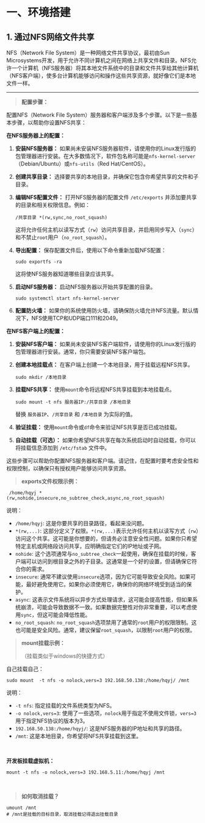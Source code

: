 # 一、环境搭建

## 1. 通过NFS网络文件共享

NFS（Network File System）是一种网络文件共享协议，最初由Sun Microsystems开发，用于允许不同计算机之间在网络上共享文件和目录。NFS允许一个计算机（NFS服务器）将其本地文件系统中的目录和文件共享给其他计算机（NFS客户端），使多台计算机能够访问和操作这些共享资源，就好像它们是本地文件一样。

---

> **配置步骤：**

配置NFS（Network File System）服务器和客户端涉及多个步骤。以下是一些基本步骤，以帮助你设置NFS共享：

**在NFS服务器上的配置：**

1. **安装NFS服务器：**  如果尚未安装NFS服务器软件，请使用你的Linux发行版的包管理器进行安装。在大多数情况下，软件包名称可能是`nfs-kernel-server`​（Debian/Ubuntu）或`nfs-utils`​（Red Hat/CentOS）。
2. **创建共享目录：**  选择要共享的本地目录，并确保它包含你希望共享的文件和子目录。
3. **编辑NFS配置文件：**  打开NFS服务器的配置文件 `/etc/exports`​ 并添加要共享的目录和相关权限信息。例如：

    ```
    /共享目录 *(rw,sync,no_root_squash)
    ```

    这将允许任何主机以读写方式（`rw`​）访问共享目录，并启用同步写入（`sync`​）和不禁止`root`​用户（`no_root_squash`​）。
4. **导出配置：**  保存配置文件后，使用以下命令重新加载NFS配置：

    ```
    sudo exportfs -ra
    ```

    这将使NFS服务器知道哪些目录应该共享。
5. **启动NFS服务器：**  启动NFS服务器以开始共享配置的目录。

    ```
    sudo systemctl start nfs-kernel-server
    ```
6. **配置防火墙：**  如果你的系统使用防火墙，请确保防火墙允许NFS流量。默认情况下，NFS使用TCP和UDP端口111和2049。

**在NFS客户端上的配置：**

1. **安装NFS客户端：**  如果尚未安装NFS客户端软件，请使用你的Linux发行版的包管理器进行安装。通常，你只需要安装NFS客户端包。
2. **创建本地挂载点：**  在客户端上创建一个本地目录，用于挂载远程NFS共享。

    ```
    sudo mkdir /本地目录
    ```
3. **挂载NFS共享：**  使用`mount`​命令将远程NFS共享挂载到本地挂载点。

    ```
    sudo mount -t nfs 服务器IP:/共享目录 /本地目录
    ```

    替换 `服务器IP`​、`/共享目录`​ 和 `/本地目录`​ 为实际的值。
4. **验证挂载：**  使用`mount`​命令或`df`​命令来验证NFS共享是否已成功挂载。
5. **自动挂载（可选）：**  如果你希望NFS共享在每次系统启动时自动挂载，你可以将挂载信息添加到 `/etc/fstab`​ 文件中。

这些步骤可以帮助你配置NFS服务器和客户端。请记住，在配置时要考虑安全性和权限控制，以确保只有授权用户能够访问共享资源。

> **exports文件权限示例：**

```docker
 /home/hqyj *(rw,nohide,insecure,no_subtree_check,async,no_root_squash)
```

说明：

* ​`/home/hqyj`​: 这是你要共享的目录路径，看起来没问题。
* ​`*(rw,...)`​: 这部分定义了权限。`*(rw,...)`​ 表示允许任何主机以读写方式（`rw`​）访问这个共享。这可能是你想要的，但请务必注意安全性问题。如果你只希望特定主机或网络段访问共享，应明确指定它们的IP地址或子网。
* ​`nohide`​: 这个选项通常与`no_subtree_check`​一起使用，确保在挂载的时候，客户端可以访问到根目录之外的子目录。这通常是一个好的设置，但请确保它符合你的需求。
* ​`insecure`​: 通常不建议使用`insecure`​选项，因为它可能导致安全风险。如果可能，最好避免使用它。如果你必须使用它，确保你的网络环境受到适当的保护。
* ​`async`​: 这表示文件系统将以异步方式处理请求，这可能会提高性能，但如果系统崩溃，可能会导致数据不一致。如果数据完整性对你非常重要，可以考虑使用`sync`​，但这可能会降低性能。
* ​`no_root_squash`​: `no_root_squash`​ 选项禁用了通常的`root`​用户的权限限制。这也可能是安全风险。通常，建议保留`root_squash`​，以限制`root`​用户的权限。

> **mount挂载示例：**
>
> （挂载类似于windows的快捷方式）

自己挂载自己：

```docker
sudo mount  -t nfs -o nolock,vers=3 192.168.50.138:/home/hqyj/ /mnt
```

说明：

* ​`-t nfs`​: 指定挂载的文件系统类型为NFS。
* ​`-o nolock,vers=3`​: 使用了一些选项，`nolock`​用于指定不使用文件锁，`vers=3`​用于指定NFS协议的版本为3。
* ​`192.168.50.138:/home/hqyj/`​: 这是NFS服务器的IP地址和共享的路径。
* ​`/mnt`​: 这是本地目录，你希望将NFS共享挂载到这里。

‍

**开发板挂载虚拟机：**

```docker
mount -t nfs -o nolock,vers=3 192.168.5.11:/home/hqyj /mnt
```

‍

> **如何取消挂载？**

```docker
umount /mnt
# /mnt是挂载的目标目录，取消挂载记得退出挂载目录
```

‍
